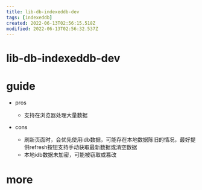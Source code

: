 ```yaml
---
title: lib-db-indexeddb-dev
tags: [indexeddb]
created: 2022-06-13T02:56:15.518Z
modified: 2022-06-13T02:56:32.537Z
---
```


# lib-db-indexeddb-dev

# guide

- pros
  - 支持在浏览器处理大量数据

- cons
  - 刷新页面时，会优先使用idb数据，可能存在本地数据陈旧的情况，最好提供refresh按钮支持手动获取最新数据或清空数据
  - 本地idb数据未加密，可能被窃取或篡改
# more
